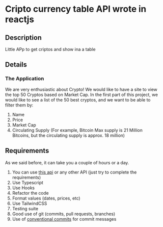 # Cripto currency table API wrote in reactjs

## Description

Little APp to get criptos and show ina a table


## Details

### The Application

We are very enthusiastic about Crypto! We would like to have a site to view the top 50 Cryptos based on Market Cap. In the first part of this project, we would like to see a list of the 50 best cryptos, and we want to be able to filter them by:

1. Name
2. Price
3. Market Cap
4. Circulating Supply (For example, Bitcoin Max supply is 21 Million Bitcoins, but the circulating supply is approx. 18 million)

## Requirements

As we said before, it can take you a couple of hours or a day.

1. You can use [this api](https://min-api.cryptocompare.com/) or any other API (just try to complete the requirements)
2. Use Typescript
3. Use Hooks
4. Refactor the code
5. Format values (dates, prices, etc)
6. Use TailwindCSS
7. Testing suite
8. Good use of git (commits, pull requests, branches)
9. Use of [conventional commits](https://www.conventionalcommits.org/en/v1.0.0/) for commit messages